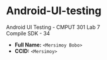 # Android-UI-testing
Android UI Testing - CMPUT 301 Lab 7   
Compile SDK - 34
- **Full Name:** `<Mersimoy Bobo>`
- **CCID:** `<Mersimoy>`


